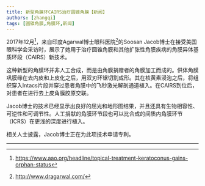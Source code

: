 ```yaml
---
title: 新型角膜环CAIRS治疗圆锥角膜【新闻】
authors: [zhangqi]
tags: [圆锥角膜,角膜环,新闻]
---
```


2017年12月[^1]，来自印度Agarwal博士眼科医院[^2]的Soosan Jacob博士在接受美国眼科学会采访时，展示了她用于治疗圆锥角膜和其他扩张性角膜疾病的角膜异体基质环段（CAIRS）新技术。

这种新型的角膜环并非人工合成，而是由角膜捐赠者的角膜加工而成的。供体角膜巩膜缘在去内皮和上皮化之后，用双刃环锯切割成形。其在核黄素浸泡之后，将组织穿入Intacs片段并穿过患者角膜中的飞秒激光解剖通道植入。在CAIRS到位后，对患者在进行去上皮角膜胶原交联。

Jacob博士的技术已经显示出良好的屈光和地形图结果，并且还具有生物相容性、可逆性和可调节性。人工捐献的角膜环节段也可以比合成的间质内角膜环节（ICRS）在更浅的深度进行植入。

相关人士披露，Jacob博士正在为此项技术申请专利。

---

[^1]: https://www.aao.org/headline/topical-treatment-keratoconus-gains-orphan-status

[^2]: http://www.dragarwal.com/
